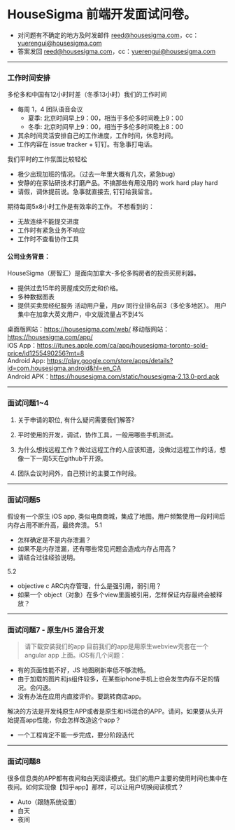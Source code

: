# HouseSigma 前端开发面试问卷。

- 对问题有不确定的地方及时发邮件 reed@housesigma.com，cc：yuerengui@housesigma.com
- 答案发回 reed@housesigma.com，cc：yuerengui@housesigma.com

---
### 工作时间安排
多伦多和中国有12小时时差（冬季13小时）我们的工作时间
- 每周 1，4 团队语音会议
  - 夏季: 北京时间早上9：00，相当于多伦多时间晚上9：00
  - 冬季: 北京时间早上9：00，相当于多伦多时间晚上8：00
- 其余时间灵活安排自己的工作进度，工作时间，休息时间。
- 工作内容在 issue tracker + 钉钉。有急事打电话。

我们平时的工作氛围比较轻松
- 极少出现加班的情况。（过去一年里大概有几次，紧急bug）
- 安静的在家钻研技术打磨产品。不搞那些有用没用的 work hard play hard
- 请假，调休提前说。急事就直接去, 钉钉给我留言。

期待每周5x8小时工作是有效率的工作。
不想看到的：
- 无故连续不能提交进度
- 工作时有紧急业务不响应
- 工作时不查看协作工具

#### 公司业务背景：
HouseSigma（房智汇）是面向加拿大-多伦多购房者的投资买房利器。
- 提供过去15年的房屋成交历史和价格。
- 多种数据图表
- 提供买卖房经纪服务
活动用户量，月pv 同行业排名前3（多伦多地区）。
用户集中在加拿大英文用户，中文版流量占不到4%

桌面版网站：https://housesigma.com/web/
移动版网站：https://housesigma.com/app/    
iOS App：https://itunes.apple.com/ca/app/housesigma-toronto-sold-price/id1255490256?mt=8    
Android App: https://play.google.com/store/apps/details?id=com.housesigma.android&hl=en_CA    
Android APK：https://housesigma.com/static/housesigma-2.13.0-prd.apk    


---
### 面试问题1~4
1. 关于申请的职位, 有什么疑问需要我们解答?


2. 平时使用的开发，调试，协作工具，一般用哪些手机测试。


3. 为什么想找远程工作？做过远程工作的人应该知道，没做过远程工作的话，想像一下一周5天在github干开源。


4. 团队会议时间外，自己预计的主要工作时段。

---
### 面试问题5 
假设有一个原生 iOS app, 类似电商商城，集成了地图。用户频繁使用一段时间后内存占用不断升高，最终奔溃。
5.1
- 怎样确定是不是内存泄漏？
- 如果不是内存泄漏，还有哪些常见问题会造成内存占用高？
- 请结合过往经验说明。


5.2
- objective c ARC内存管理，什么是强引用，弱引用？
- 如果一个 object（对象）在多个view里面被引用，怎样保证内存最终会被释放？


---
### 面试问题7 - 原生/H5 混合开发
> 请下载安装我们的app
目前我们的app是用原生webview壳套在一个 angular app 上面。iOS有几个问题：
- 有的页面性能不好，JS 地图刷新率低不够流畅。
- 由于加载的图片和js组件较多，在某些iphone手机上也会发生内存不足的情况。会闪退。
- 没有办法在应用内直接评价。要跳转商店app。

解决的方法是开发纯原生APP或者是原生和H5混合的APP。请问，如果要从头开始提高app性能，你会怎样改造这个app？
- 一个工程肯定不能一步完成，要分阶段迭代

---
### 面试问题8
很多信息类的APP都有夜间和白天阅读模式。我们的用户主要的使用时间也集中在夜间。如何实现像【知乎app】那样，可以让用户切换阅读模式？
- Auto（跟随系统设置）
- 白天
- 夜间
